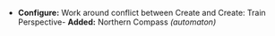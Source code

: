 - **Configure:** Work around conflict between Create and Create: Train Perspective- **Added:** Northern Compass _(automaton)_
